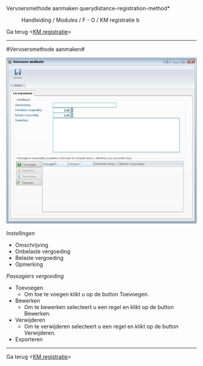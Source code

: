 <properties>
	<page>
		<title>Vervoersmethode aanmaken</title>
		<description>Vervoersmethode aanmaken</description>
		<context>querydistance-registration-method*</context>
	</page>
	<menu>
		<position>Handleiding / Modules / F - O / KM registratie</position>
		<title>Vervoersmethode aanmaken</title>
		<sort>b</sort>
	</menu>
</properties>

Ga terug <[KM registratie](http://hybridsaas.support/pages/handleiding/modules/F-O/km-registratie/introductie)>

----------

#Vervoersmethode aanmaken#

![](images/vervoersmethode.JPG)

*Instellingen*

- Omschrijving
- Onbelaste vergoeding
- Belaste vergoeding
- Opmerking

*Passagiers vergoeding*

- Toevoegen
	- Om toe te voegen klikt u op de button Toevoegen.
- Bewerken
	- Om te bewerken selecteert u een regel en klikt op de button Bewerken.
- Verwijderen
	- Om te verwijderen selecteert u een regel en klikt op de button Verwijderen.
- Exporteren

----------
Ga terug <[KM registratie](http://hybridsaas.support/pages/handleiding/modules/F-O/km-registratie/introductie)>